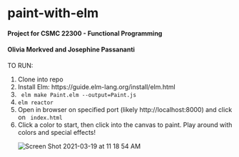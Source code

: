 # paint-with-elm

<h4> Project for CSMC 22300 - Functional Programming </h4>
<h4> Olivia Morkved and Josephine Passananti </h4>


TO RUN:
<ol>
  <li> Clone into repo </li>
  <li> Install Elm: https://guide.elm-lang.org/install/elm.html </li>
  <li> <code> elm make Paint.elm --output=Paint.js</code> </li> 
  <li> <code>elm reactor </code> </li>
  <li> Open in browser on specified port (likely http://localhost:8000) and click on <code> index.html </code> </li>
  <li> Click a color to start, then click into the canvas to paint. Play around with colors and special effects! </li>
  
![Screen Shot 2021-03-19 at 11 18 54 AM](https://user-images.githubusercontent.com/49450432/111826144-8fe40980-88a5-11eb-8bfc-60e23ddee727.png)

